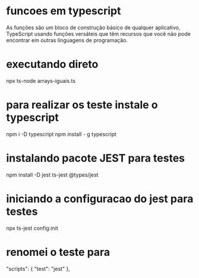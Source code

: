 # funcoes em typescript
As funções são um bloco de construção básico de qualquer aplicativo, TypeScript usando funções versáteis que têm recursos que você não pode encontrar em outras linguagens de programação.

# executando direto
npx ts-node arrays-iguais.ts

# para realizar os teste instale o typescript
npm i -D typescript
npm install - g typescript

# instalando pacote JEST para testes
npm install -D jest ts-jest @types/jest

# iniciando a configuracao do jest para testes
npx ts-jest config:init

# renomei o teste para 
  "scripts": {
    "test": "jest"
  },